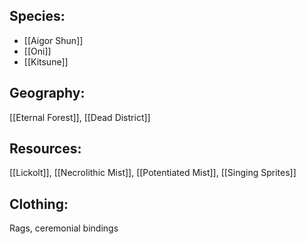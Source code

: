 ## Species: 
- [[Aigor Shun]]
- [[Oni]]
- [[Kitsune]]
## Geography: 
[[Eternal Forest]], [[Dead District]]
## Resources: 
[[Lickolt]], [[Necrolithic Mist]], [[Potentiated Mist]], [[Singing Sprites]]
## Clothing: 
Rags, ceremonial bindings
